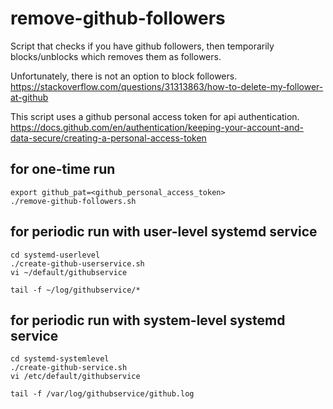 # remove-github-followers

Script that checks if you have github followers, then temporarily blocks/unblocks which removes them as followers.  

Unfortunately, there is not an option to block followers.
https://stackoverflow.com/questions/31313863/how-to-delete-my-follower-at-github

This script uses a github personal access token for api authentication.
https://docs.github.com/en/authentication/keeping-your-account-and-data-secure/creating-a-personal-access-token

## for one-time run
    export github_pat=<github_personal_access_token>
    ./remove-github-followers.sh
    
    
## for periodic run with user-level systemd service
    cd systemd-userlevel
    ./create-github-userservice.sh
    vi ~/default/githubservice
    
    tail -f ~/log/githubservice/*
    
    
## for periodic run with system-level systemd service
    cd systemd-systemlevel
    ./create-github-service.sh
    vi /etc/default/githubservice
    
    tail -f /var/log/githubservice/github.log

